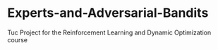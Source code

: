 # Experts-and-Adversarial-Bandits
Tuc Project for the Reinforcement Learning and Dynamic Optimization course
